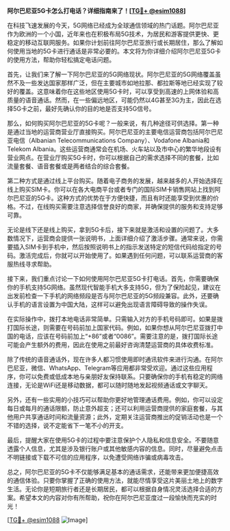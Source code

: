 **阿尔巴尼亚5G卡怎么打电话？详细指南来了！[[TG💪+ @esim1088](https://t.me/s/esim1088)]**

在科技飞速发展的今天，5G网络已经成为全球通信领域的热门话题。阿尔巴尼亚作为欧洲的一个小国，近年来也在积极布局5G技术，为居民和游客提供更快、更稳定的移动互联网服务。如果你计划前往阿尔巴尼亚旅行或长期居住，那么了解如何使用当地的5G卡进行通话是非常必要的。本文将为你详细介绍阿尔巴尼亚5G卡的使用方法，帮助你轻松搞定电话问题。

首先，让我们来了解一下阿尔巴尼亚的5G网络现状。阿尔巴尼亚的5G网络覆盖虽然不及一些发达国家那样广泛，但在主要城市如地拉那、都拉斯等地已经实现了较好的覆盖。这意味着你在这些地区使用5G卡时，可以享受到高速的上网体验和高质量的语音通话。然而，在一些偏远地区，可能仍然以4G甚至3G为主，因此在选择5G卡之前，最好先确认你的目的地是否支持5G信号。

那么，如何购买阿尔巴尼亚的5G卡呢？一般来说，有几种途径可供选择。第一种是通过当地的运营商营业厅直接购买。阿尔巴尼亚的主要电信运营商包括阿尔巴尼亚电信（Albanian Telecommunications Company）、Vodafone Albania和Telekom Albania。这些运营商通常会在机场、火车站以及市中心的繁华地段设有营业网点。在营业厅购买5G卡时，你可以根据自己的需求选择不同的套餐，比如流量套餐、语音套餐或是两者结合的综合套餐。

第二种方式是通过线上平台购买。随着电子商务的发展，越来越多的人开始选择在线上购买SIM卡。你可以在各大电商平台或者专门的国际SIM卡销售网站上找到阿尔巴尼亚的5G卡。这种方式的优势在于方便快捷，而且有时还能享受到优惠的价格。不过，在线购买需要注意选择信誉良好的商家，并确保提供的服务和支持足够可靠。

无论是线下还是线上购买，拿到5G卡后，接下来就是激活和设置的问题了。大多数情况下，运营商会提供一张说明书，上面详细介绍了激活步骤。通常来说，你需要插入SIM卡到手机中，然后按照说明书上的指示发送特定的短信代码给指定的号码。激活完成后，你就可以开始使用了。如果遇到任何问题，可以联系运营商的客服热线寻求帮助。

接下来，我们重点讨论一下如何使用阿尔巴尼亚5G卡打电话。首先，你需要确保你的手机支持5G网络。虽然现代智能手机大多支持5G，但为了保险起见，建议在出发前检查一下手机的网络频段是否与阿尔巴尼亚的5G频段兼容。此外，还要确认手机的语言设置为中国大陆，这样可以避免出现语言障碍导致的操作失误。

在实际操作中，拨打本地电话非常简单。只需输入对方的手机号码即可。如果是拨打国际长途，则需要在号码前加上国家代码。例如，如果你想从阿尔巴尼亚拨打中国的电话，应该在号码前加上“+86”或者“0086”。需要注意的是，拨打国际长途可能会产生额外的费用，因此在使用之前最好咨询清楚运营商的具体收费标准。

除了传统的语音通话外，现在许多人都习惯使用即时通讯软件来进行沟通。在阿尔巴尼亚，微信、WhatsApp、Telegram等应用都非常受欢迎。通过这些应用程序，你可以免费或低成本地与亲朋好友保持联系。只要确保你的手机有稳定的网络连接，无论是WiFi还是移动数据，都可以随时随地发起视频通话或文字聊天。

另外，还有一些实用的小技巧可以帮助你更好地管理通话费用。例如，你可以设定每日或每月的通话限额，防止意外超支；还可以利用运营商提供的家庭套餐，与其他用户共享通话时间和流量资源；此外，定期关注运营商推出的促销活动也是一个不错的选择，说不定能省下一笔不小的开支。

最后，提醒大家在使用5G卡的过程中要注意保护个人隐私和信息安全。不要随意透露个人信息，尤其是涉及银行账户或其他敏感内容的信息。同时，尽量避免点击不明链接或下载不可信的应用程序，以免遭受网络诈骗或病毒攻击。

总之，阿尔巴尼亚的5G卡不仅能够满足基本的通话需求，还能带来更加便捷高效的通信体验。只要你掌握了正确的使用方法，就能尽情享受这片美丽土地上的数字生活。无论你是短期旅行者还是长期居民，都可以根据自身情况灵活选择合适的方案。希望本文的内容对你有所帮助，祝你在阿尔巴尼亚度过一段愉快而充实的时光！

[[TG💪+ @esim1088](https://t.me/s/esim1088) ![Image](https://i.postimg.cc/4NQfJmqS/Snipaste-2025-05-13-00-14-12.png)]